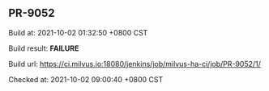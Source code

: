 <h2><a name="pr-9052" class="anchor" href="#pr-9052" rel="nofollow" aria-hidden="true"><span class="octicon octicon-link"></span></a>PR-9052</h2>

<p>Build at: 2021-10-02 01:32:50 +0800 CST</p>

<p>Build result: <strong>FAILURE</strong></p>

<p>Build url: <a href="https://ci.milvus.io:18080/jenkins/job/milvus-ha-ci/job/PR-9052/1/" rel="nofollow">https://ci.milvus.io:18080/jenkins/job/milvus-ha-ci/job/PR-9052/1/</a></p>

<p>Checked at: 2021-10-02 09:00:40 +0800 CST</p>
